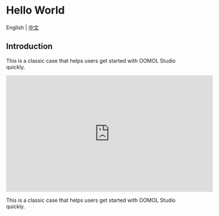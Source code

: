 # Hello World

English | [中文](./README_zh-CN.md)

## Introduction

This is a classic case that helps users get started with OOMOL Studio quickly.

<iframe width="560" height="315" src="https://www.youtube.com/embed/QsAdiskxfXI?si=PW0tP-Cn3NLaGVDQ" title="YouTube video player" frameborder="0" allow="accelerometer; autoplay; clipboard-write; encrypted-media; gyroscope; picture-in-picture; web-share" referrerpolicy="strict-origin-when-cross-origin" allowfullscreen></iframe>

This is a classic case that helps users get started with OOMOL Studio quickly.